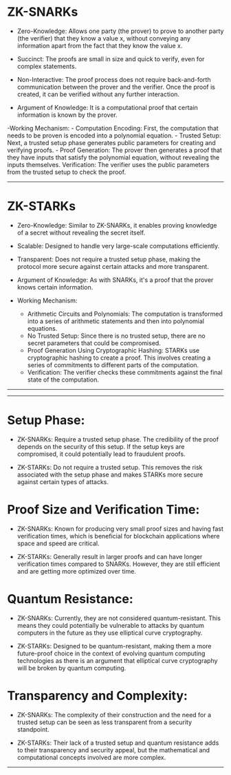 # ZK-SNARKs

- Zero-Knowledge: Allows one party (the prover) to prove to another party (the verifier) that they know a value x, without conveying any information apart from the fact that they know the value x.

- Succinct: The proofs are small in size and quick to verify, even for complex statements.

- Non-Interactive: The proof process does not require back-and-forth communication between the prover and the verifier. Once the proof is created, it can be verified without any further interaction.

- Argument of Knowledge: It is a computational proof that certain information is known by the prover.

-Working Mechanism: - Computation Encoding: First, the computation that needs to be proven is encoded into a polynomial equation. - Trusted Setup: Next, a trusted setup phase generates public parameters for creating and verifying proofs. - Proof Generation: The prover then generates a proof that they have inputs that satisfy the polynomial equation, without revealing the inputs themselves.
Verification: The verifier uses the public parameters from the trusted setup to check the proof.

---

# ZK-STARKs

- Zero-Knowledge: Similar to ZK-SNARKs, it enables proving knowledge of a secret without revealing the secret itself.

- Scalable: Designed to handle very large-scale computations efficiently.

- Transparent: Does not require a trusted setup phase, making the protocol more secure against certain attacks and more transparent.

- Argument of Knowledge: As with SNARKs, it's a proof that the prover knows certain information.

- Working Mechanism:
  - Arithmetic Circuits and Polynomials: The computation is transformed into a series of arithmetic statements and then into polynomial equations.
  - No Trusted Setup: Since there is no trusted setup, there are no secret parameters that could be compromised.
  - Proof Generation Using Cryptographic Hashing: STARKs use cryptographic hashing to create a proof. This involves creating a series of commitments to different parts of the computation.
  - Verification: The verifier checks these commitments against the final state of the computation.

---

---

# Setup Phase:

- ZK-SNARKs: Require a trusted setup phase. The credibility of the proof depends on the security of this setup. If the setup keys are compromised, it could potentially lead to fraudulent proofs.

- ZK-STARKs: Do not require a trusted setup. This removes the risk associated with the setup phase and makes STARKs more secure against certain types of attacks.

# Proof Size and Verification Time:

- ZK-SNARKs: Known for producing very small proof sizes and having fast verification times, which is beneficial for blockchain applications where space and speed are critical.

- ZK-STARKs: Generally result in larger proofs and can have longer verification times compared to SNARKs. However, they are still efficient and are getting more optimized over time.

# Quantum Resistance:

- ZK-SNARKs: Currently, they are not considered quantum-resistant. This means they could potentially be vulnerable to attacks by quantum computers in the future as they use elliptical curve cryptography.

- ZK-STARKs: Designed to be quantum-resistant, making them a more future-proof choice in the context of evolving quantum computing technologies as there is an argument that elliptical curve cryptography will be broken by quantum computing.

# Transparency and Complexity:

- ZK-SNARKs: The complexity of their construction and the need for a trusted setup can be seen as less transparent from a security standpoint.

- ZK-STARKs: Their lack of a trusted setup and quantum resistance adds to their transparency and security appeal, but the mathematical and computational concepts involved are more complex.

---
